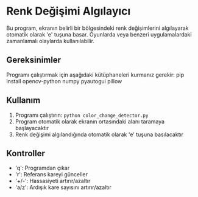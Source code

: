 # Renk Değişimi Algılayıcı

Bu program, ekranın belirli bir bölgesindeki renk değişimlerini algılayarak otomatik olarak 'e' tuşuna basar. Oyunlarda veya benzeri uygulamalardaki zamanlamalı olaylarda kullanılabilir.

## Gereksinimler

Programı çalıştırmak için aşağıdaki kütüphaneleri kurmanız gerekir:
pip install opencv-python numpy pyautogui pillow

## Kullanım

1. Programı çalıştırın: `python color_change_detector.py`
2. Program otomatik olarak ekranın ortasındaki alanı taramaya başlayacaktır
3. Renk değişimi algılandığında otomatik olarak 'e' tuşuna basılacaktır

## Kontroller

- 'q': Programdan çıkar
- 'r': Referans kareyi günceller
- '+/-': Hassasiyeti artırır/azaltır
- 'a/z': Ardışık kare sayısını artırır/azaltır
